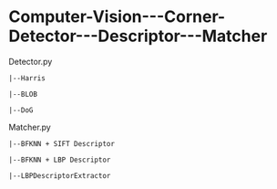 # Computer-Vision---Corner-Detector---Descriptor---Matcher
Detector.py

	|--Harris 
	
	|--BLOB
	
	|--DoG

Matcher.py

	|--BFKNN + SIFT Descriptor
	
	|--BFKNN + LBP Descriptor
	
	|--LBPDescriptorExtractor

